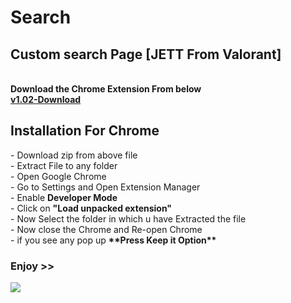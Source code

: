 # Search
<h2>Custom search Page [JETT From Valorant]</h2><br>
<b>Download the Chrome Extension From below </b><br>
<a href="https://drive.google.com/file/d/1X26-omG39vWG6jgwFkLGtMx4zxAlKZQ8/view"><b>v1.02-Download</b></a>

<h2>Installation For Chrome</h2>
- Download zip from above file <br>
- Extract File to any folder <br>
- Open Google Chrome <br>
- Go to Settings and Open Extension Manager <br>
- Enable <b>Developer Mode</b> <br>
- Click on <b>"Load unpacked extension"</b><br>
- Now Select the folder in which u have Extracted the file <br>
- Now close the Chrome and Re-open Chrome <br>
- if you see any pop up <b>**Press Keep it Option**</b> <br>

<h3>Enjoy >></h3>
<img src="https://media.discordapp.net/attachments/1031764403277795368/1042453386081075260/Screenshot_from_2022-11-16_20-26-05.png?width=760&height=412">
